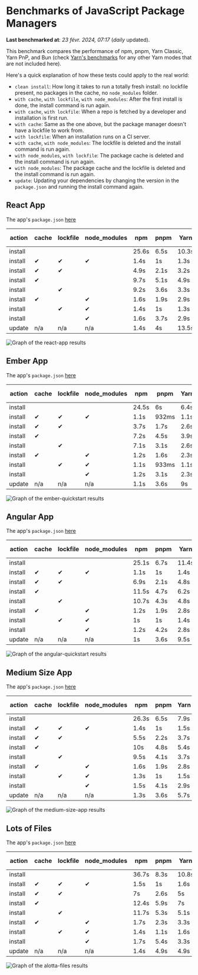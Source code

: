 # Benchmarks of JavaScript Package Managers

**Last benchmarked at**: _23 févr. 2024, 07:17_ (_daily_ updated).

This benchmark compares the performance of npm, pnpm, Yarn Classic, Yarn PnP, and Bun (check [Yarn's benchmarks](https://yarnpkg.com/benchmarks) for any other Yarn modes that are not included here).

Here's a quick explanation of how these tests could apply to the real world:

- `clean install`: How long it takes to run a totally fresh install: no lockfile present, no packages in the cache, no `node_modules` folder.
- `with cache`, `with lockfile`, `with node_modules`: After the first install is done, the install command is run again.
- `with cache`, `with lockfile`: When a repo is fetched by a developer and installation is first run.
- `with cache`: Same as the one above, but the package manager doesn't have a lockfile to work from.
- `with lockfile`: When an installation runs on a CI server.
- `with cache`, `with node_modules`: The lockfile is deleted and the install command is run again.
- `with node_modules`, `with lockfile`: The package cache is deleted and the install command is run again.
- `with node_modules`: The package cache and the lockfile is deleted and the install command is run again.
- `update`: Updating your dependencies by changing the version in the `package.json` and running the install command again.

## React App

The app's `package.json` [here](./fixtures/react-app/package.json)

| action  | cache | lockfile | node_modules| npm | pnpm | Yarn | Yarn PnP | Bun |
| ---     | ---   | ---      | ---         | --- | ---  | ---  | ---      | --- |
| install |       |          |             | 25.6s | 6.5s | 10.3s | 2.9s | 2.1s |
| install | ✔     | ✔        | ✔           | 1.4s | 1s | 1.3s | n/a | 52ms |
| install | ✔     | ✔        |             | 4.9s | 2.1s | 3.2s | 1s | 459ms |
| install | ✔     |          |             | 9.7s | 5.1s | 4.9s | 2.6s | 498ms |
| install |       | ✔        |             | 9.2s | 3.6s | 3.3s | 1s | 445ms |
| install | ✔     |          | ✔           | 1.6s | 1.9s | 2.9s | n/a | 73ms |
| install |       | ✔        | ✔           | 1.4s | 1s | 1.3s | n/a | 64ms |
| install |       |          | ✔           | 1.6s | 3.7s | 2.9s | n/a | 76ms |
| update  | n/a | n/a | n/a | 1.4s | 4s | 13.5s | 3.4s | 67ms |

<img alt="Graph of the react-app results" src="results/img/react-app.svg" />

## Ember App

The app's `package.json` [here](./fixtures/ember-quickstart/package.json)

| action  | cache | lockfile | node_modules| npm | pnpm | Yarn | Yarn PnP | Bun |
| ---     | ---   | ---      | ---         | --- | ---  | ---  | ---      | --- |
| install |       |          |             | 24.5s | 6s | 6.4s | 2.5s | 1.8s |
| install | ✔     | ✔        | ✔           | 1.1s | 932ms | 1.1s | n/a | 35ms |
| install | ✔     | ✔        |             | 3.7s | 1.7s | 2.6s | 940ms | 350ms |
| install | ✔     |          |             | 7.2s | 4.5s | 3.9s | 2.1s | 392ms |
| install |       | ✔        |             | 7.1s | 3.1s | 2.6s | 943ms | 351ms |
| install | ✔     |          | ✔           | 1.2s | 1.6s | 2.3s | n/a | 47ms |
| install |       | ✔        | ✔           | 1.1s | 933ms | 1.1s | n/a | 32ms |
| install |       |          | ✔           | 1.2s | 3.1s | 2.3s | n/a | 48ms |
| update  | n/a | n/a | n/a | 1.1s | 3.6s | 9s | 3.4s | 43ms |

<img alt="Graph of the ember-quickstart results" src="results/img/ember-quickstart.svg" />

## Angular App

The app's `package.json` [here](./fixtures/angular-quickstart/package.json)

| action  | cache | lockfile | node_modules| npm | pnpm | Yarn | Yarn PnP | Bun |
| ---     | ---   | ---      | ---         | --- | ---  | ---  | ---      | --- |
| install |       |          |             | 25.1s | 6.7s | 11.4s | 3.1s | 2.2s |
| install | ✔     | ✔        | ✔           | 1.1s | 1s | 1.4s | n/a | 40ms |
| install | ✔     | ✔        |             | 6.9s | 2.1s | 4.8s | 1.2s | 804ms |
| install | ✔     |          |             | 11.5s | 4.7s | 6.2s | 2.4s | 795ms |
| install |       | ✔        |             | 10.7s | 4.3s | 4.8s | 1.2s | 737ms |
| install | ✔     |          | ✔           | 1.2s | 1.9s | 2.8s | n/a | 63ms |
| install |       | ✔        | ✔           | 1s | 1s | 1.4s | n/a | 64ms |
| install |       |          | ✔           | 1.2s | 4.2s | 2.8s | n/a | 56ms |
| update  | n/a | n/a | n/a | 1s | 3.6s | 9.5s | 2.7s | 39ms |

<img alt="Graph of the angular-quickstart results" src="results/img/angular-quickstart.svg" />

## Medium Size App

The app's `package.json` [here](./fixtures/medium-size-app/package.json)

| action  | cache | lockfile | node_modules| npm | pnpm | Yarn | Yarn PnP | Bun |
| ---     | ---   | ---      | ---         | --- | ---  | ---  | ---      | --- |
| install |       |          |             | 26.3s | 6.5s | 7.9s | 3.2s | 1.7s |
| install | ✔     | ✔        | ✔           | 1.4s | 1s | 1.5s | n/a | 48ms |
| install | ✔     | ✔        |             | 5.5s | 2.2s | 3.7s | 1.2s | 465ms |
| install | ✔     |          |             | 10s | 4.8s | 5.4s | 2.6s | 506ms |
| install |       | ✔        |             | 9.5s | 4.1s | 3.7s | 1.2s | 435ms |
| install | ✔     |          | ✔           | 1.6s | 1.9s | 2.8s | n/a | 57ms |
| install |       | ✔        | ✔           | 1.3s | 1s | 1.5s | n/a | 44ms |
| install |       |          | ✔           | 1.5s | 4.1s | 2.9s | n/a | 56ms |
| update  | n/a | n/a | n/a | 1.3s | 3.6s | 5.7s | 2.6s | 51ms |

<img alt="Graph of the medium-size-app results" src="results/img/medium-size-app.svg" />

## Lots of Files

The app's `package.json` [here](./fixtures/alotta-files/package.json)

| action  | cache | lockfile | node_modules| npm | pnpm | Yarn | Yarn PnP | Bun |
| ---     | ---   | ---      | ---         | --- | ---  | ---  | ---      | --- |
| install |       |          |             | 36.7s | 8.3s | 10.8s | 3.6s | 2.4s |
| install | ✔     | ✔        | ✔           | 1.5s | 1s | 1.6s | n/a | 63ms |
| install | ✔     | ✔        |             | 7s | 2.6s | 5s | 1.4s | 700ms |
| install | ✔     |          |             | 12.4s | 5.9s | 7s | 3s | 715ms |
| install |       | ✔        |             | 11.7s | 5.3s | 5.1s | 1.4s | 701ms |
| install | ✔     |          | ✔           | 1.7s | 2.3s | 3.3s | n/a | 86ms |
| install |       | ✔        | ✔           | 1.4s | 1.1s | 1.6s | n/a | 55ms |
| install |       |          | ✔           | 1.7s | 5.4s | 3.3s | n/a | 83ms |
| update  | n/a | n/a | n/a | 1.4s | 4.9s | 4.9s | 3.3s | 101ms |

<img alt="Graph of the alotta-files results" src="results/img/alotta-files.svg" />